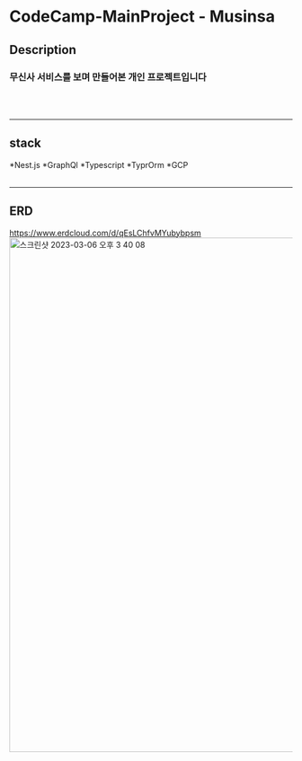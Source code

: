 <h1> CodeCamp-MainProject - Musinsa </h1>

## Description

### 무신사 서비스를 보며 만들어본 개인 프로젝트입니다
<br/><br/>

---------------------



## stack
 *Nest.js 
 *GraphQl
 *Typescript
 *TyprOrm
 *GCP
 <br/><br/>
 
 
 ----------------------
 
 ## ERD
 https://www.erdcloud.com/d/qEsLChfvMYubybpsm
<img width="916" alt="스크린샷 2023-03-06 오후 3 40 08" src="https://user-images.githubusercontent.com/113571059/223037721-5d62367e-5708-44fe-b4a2-e98a895db9ee.png">

<br/><br/>

